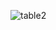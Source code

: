 ![table2](https://user-images.githubusercontent.com/111357075/193536074-6e5a825d-9930-4079-bbf0-6e5dab715476.png)
